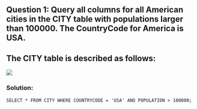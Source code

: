 ## Question 1: Query all columns for all American cities in the CITY table with populations larger than 100000. The CountryCode for America is USA.
## The CITY table is described as follows:
<img src="https://s3.amazonaws.com/hr-challenge-images/8137/1449729804-f21d187d0f-CITY.jpg">

### Solution:
```SELECT * FROM CITY WHERE COUNTRYCODE = 'USA' AND POPULATION > 100000;```
